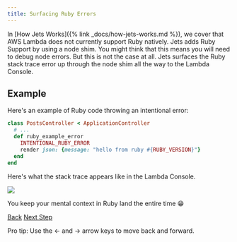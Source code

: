 ```yaml
---
title: Surfacing Ruby Errors
---
```


In [How Jets Works]({% link _docs/how-jets-works.md %}), we cover that  AWS Lambda does not currently support Ruby natively.  Jets adds Ruby Support by using a node shim. You might think that this means you will need to debug node errors. But this is not the case at all. Jets surfaces the Ruby stack trace error up through the node shim all the way to the Lambda Console.

## Example

Here's an example of Ruby code throwing an intentional error:

```ruby
class PostsController < ApplicationController
  # ...
  def ruby_example_error
    INTENTIONAL_RUBY_ERROR
    render json: {message: "hello from ruby #{RUBY_VERSION}"}
  end
end
```

Here's what the stack trace appears like in the Lambda Console.

![](/img/docs/surfacing-ruby-errors.png)

You keep your mental context in Ruby land the entire time 😁

<a id="prev" class="btn btn-basic" href="{% link _docs/routes-workaround.md %}">Back</a>
<a id="next" class="btn btn-primary" href="{% link _docs/faster-development.md %}">Next Step</a>
<p class="keyboard-tip">Pro tip: Use the <- and -> arrow keys to move back and forward.</p>
